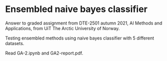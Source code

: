 # Ensembled naive bayes classifier

Answer to graded assignment from DTE-2501 autumn 2021, AI Methods and Applications, from UiT The Arctic University of Norway.

Testing ensembled methods using naive bayes classifier with 5 different datasets.

Read GA-2.ipynb and GA2-report.pdf.

